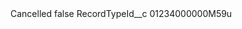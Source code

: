 <?xml version="1.0" encoding="UTF-8"?>
<CustomMetadata xmlns="http://soap.sforce.com/2006/04/metadata" xmlns:xsi="http://www.w3.org/2001/XMLSchema-instance" xmlns:xsd="http://www.w3.org/2001/XMLSchema">
    <label>Cancelled</label>
    <protected>false</protected>
    <values>
        <field>RecordTypeId__c</field>
        <value xsi:type="xsd:string">01234000000M59u</value>
    </values>
</CustomMetadata>

